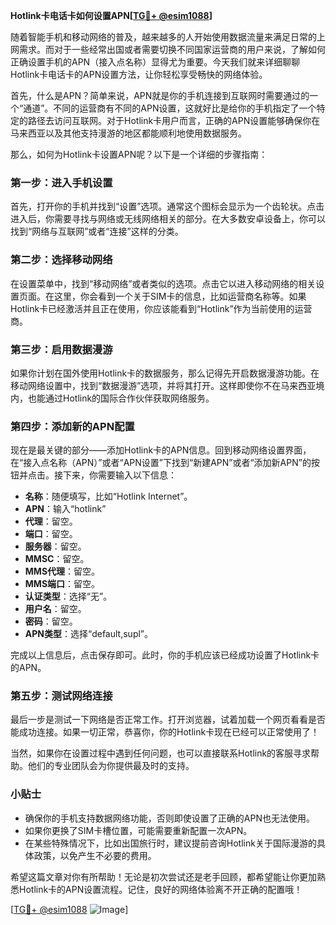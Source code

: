**Hotlink卡电话卡如何设置APN[[TG💪+ @esim1088](https://t.me/s/esim1088)]**

随着智能手机和移动网络的普及，越来越多的人开始使用数据流量来满足日常的上网需求。而对于一些经常出国或者需要切换不同国家运营商的用户来说，了解如何正确设置手机的APN（接入点名称）显得尤为重要。今天我们就来详细聊聊Hotlink卡电话卡的APN设置方法，让你轻松享受畅快的网络体验。

首先，什么是APN？简单来说，APN就是你的手机连接到互联网时需要通过的一个“通道”。不同的运营商有不同的APN设置，这就好比是给你的手机指定了一个特定的路径去访问互联网。对于Hotlink卡用户而言，正确的APN设置能够确保你在马来西亚以及其他支持漫游的地区都能顺利地使用数据服务。

那么，如何为Hotlink卡设置APN呢？以下是一个详细的步骤指南：

### **第一步：进入手机设置**
首先，打开你的手机并找到“设置”选项。通常这个图标会显示为一个齿轮状。点击进入后，你需要寻找与网络或无线网络相关的部分。在大多数安卓设备上，你可以找到“网络与互联网”或者“连接”这样的分类。

### **第二步：选择移动网络**
在设置菜单中，找到“移动网络”或者类似的选项。点击它以进入移动网络的相关设置页面。在这里，你会看到一个关于SIM卡的信息，比如运营商名称等。如果Hotlink卡已经激活并且正在使用，你应该能看到“Hotlink”作为当前使用的运营商。

### **第三步：启用数据漫游**
如果你计划在国外使用Hotlink卡的数据服务，那么记得先开启数据漫游功能。在移动网络设置中，找到“数据漫游”选项，并将其打开。这样即使你不在马来西亚境内，也能通过Hotlink的国际合作伙伴获取网络服务。

### **第四步：添加新的APN配置**
现在是最关键的部分——添加Hotlink卡的APN信息。回到移动网络设置界面，在“接入点名称（APN）”或者“APN设置”下找到“新建APN”或者“添加新APN”的按钮并点击。接下来，你需要输入以下信息：

- **名称**：随便填写，比如“Hotlink Internet”。
- **APN**：输入“hotlink”
- **代理**：留空。
- **端口**：留空。
- **服务器**：留空。
- **MMSC**：留空。
- **MMS代理**：留空。
- **MMS端口**：留空。
- **认证类型**：选择“无”。
- **用户名**：留空。
- **密码**：留空。
- **APN类型**：选择“default,supl”。

完成以上信息后，点击保存即可。此时，你的手机应该已经成功设置了Hotlink卡的APN。

### **第五步：测试网络连接**
最后一步是测试一下网络是否正常工作。打开浏览器，试着加载一个网页看看是否能成功连接。如果一切正常，恭喜你，你的Hotlink卡现在已经可以正常使用了！

当然，如果你在设置过程中遇到任何问题，也可以直接联系Hotlink的客服寻求帮助。他们的专业团队会为你提供最及时的支持。

### **小贴士**
- 确保你的手机支持数据网络功能，否则即使设置了正确的APN也无法使用。
- 如果你更换了SIM卡槽位置，可能需要重新配置一次APN。
- 在某些特殊情况下，比如出国旅行时，建议提前咨询Hotlink关于国际漫游的具体政策，以免产生不必要的费用。

希望这篇文章对你有所帮助！无论是初次尝试还是老手回顾，都希望能让你更加熟悉Hotlink卡的APN设置流程。记住，良好的网络体验离不开正确的配置哦！

[[TG💪+ @esim1088](https://t.me/s/esim1088) ![Image](https://i.postimg.cc/4NQfJmqS/Snipaste-2025-05-13-00-14-12.png)]